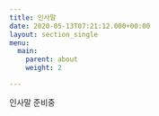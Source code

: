 ```yaml
---
title: 인사말
date: 2020-05-13T07:21:12.000+00:00
layout: section_single
menu:
  main:
    parent: about
    weight: 2

---
```

인사말 준비중